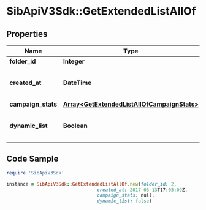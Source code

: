 # SibApiV3Sdk::GetExtendedListAllOf

## Properties

Name | Type | Description | Notes
------------ | ------------- | ------------- | -------------
**folder_id** | **Integer** | ID of the folder | 
**created_at** | **DateTime** | Creation UTC date-time of the list (YYYY-MM-DDTHH:mm:ss.SSSZ) | 
**campaign_stats** | [**Array&lt;GetExtendedListAllOfCampaignStats&gt;**](GetExtendedListAllOfCampaignStats.md) |  | [optional] 
**dynamic_list** | **Boolean** | Status telling if the list is dynamic or not (true&#x3D;dynamic, false&#x3D;not dynamic) | [optional] 

## Code Sample

```ruby
require 'SibApiV3Sdk'

instance = SibApiV3Sdk::GetExtendedListAllOf.new(folder_id: 2,
                                 created_at: 2017-03-13T17:05:09Z,
                                 campaign_stats: null,
                                 dynamic_list: false)
```


